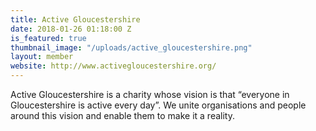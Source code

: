 ```yaml
---
title: Active Gloucestershire
date: 2018-01-26 01:18:00 Z
is_featured: true
thumbnail_image: "/uploads/active_gloucestershire.png"
layout: member
website: http://www.activegloucestershire.org/
---
```


Active Gloucestershire is a charity whose vision is that “everyone in Gloucestershire is active every day”. We unite organisations and people around this vision and enable them to make it a reality.